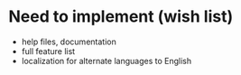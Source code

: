 # Need to implement (wish list)

- help files, documentation
- full feature list
- localization for alternate languages to English
